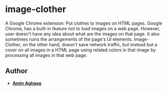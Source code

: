 # image-clother
A Google Chrome extension: Put clothes to images on HTML pages. Google Chrome, has a built-in feature not to load images on a web page. However, user doesn't have any idea about what are the images on that page. It also sometimes ruins the arrangements of the page's UI elements. Image-Clother, on the other hand, doesn't save network traffic, but instead but a cover on all images in a HTML page using related colors in that image by processing all images in that web page.


## Author
* [**Amin Aghaee**](https://github.com/aminrd/)
